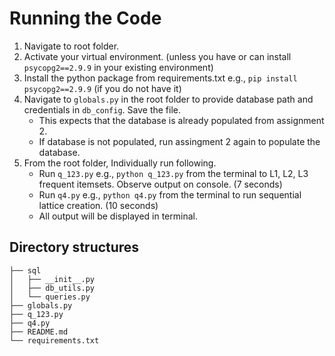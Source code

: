 # Running the Code

1. Navigate to root folder.
2. Activate your virtual environment. (unless you have or can install `psycopg2==2.9.9` in your existing environment)
3. Install the python package from requirements.txt e.g., `pip install psycopg2==2.9.9` (if you do not have it)
4. Navigate to `globals.py` in the root folder to provide database path and credentials in `db_config`. Save the file.
    - This expects that the database is already populated from assignment 2.
    - If database is not populated, run assingment 2 again to populate the database. 
5. From the root folder, Individually run following.
    - Run `q_123.py` e.g., `python q_123.py` from the terminal to L1, L2, L3 frequent itemsets. Observe output on console. (7 seconds)
    - Run `q4.py` e.g., `python q4.py` from the terminal to run sequential lattice creation. (10 seconds)
    - All output will be displayed in terminal.

## Directory structures
    ├── sql
    │   ├── __init__.py
    │   ├── db_utils.py
    │   └── queries.py
    ├── globals.py
    ├── q_123.py
    ├── q4.py
    ├── README.md
    └── requirements.txt